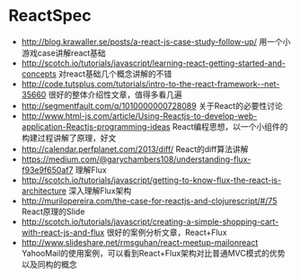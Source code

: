 ReactSpec
=========
* http://blog.krawaller.se/posts/a-react-js-case-study-follow-up/ 用一个小游戏case讲解react基础
* http://scotch.io/tutorials/javascript/learning-react-getting-started-and-concepts 对react基础几个概念讲解的不错
* http://code.tutsplus.com/tutorials/intro-to-the-react-framework--net-35660 很好的整体介绍性文章，值得多看几遍
* http://segmentfault.com/q/1010000000728089  关于React的必要性讨论
* http://www.html-js.com/article/Using-Reactjs-to-develop-web-application-Reactjs-programming-ideas React编程思想，以一个小组件的构建过程讲解了原理，好文
* http://calendar.perfplanet.com/2013/diff/  React的diff算法讲解
* https://medium.com/@garychambers108/understanding-flux-f93e9f650af7 理解Flux
* http://scotch.io/tutorials/javascript/getting-to-know-flux-the-react-js-architecture 深入理解Flux架构
* http://murilopereira.com/the-case-for-reactjs-and-clojurescript/#/75 React原理的Slide
* http://scotch.io/tutorials/javascript/creating-a-simple-shopping-cart-with-react-js-and-flux 很好的案例分析文章，React+Flux
* http://www.slideshare.net/rmsguhan/react-meetup-mailonreact YahooMail的使用案例，可以看到React+Flux架构对比普通MVC模式的优势以及同构的概念

